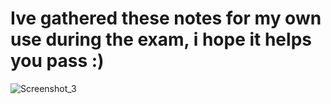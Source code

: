 # Ive gathered these notes for my own use during the exam, i hope it helps you pass :)


![Screenshot_3](https://github.com/secsalem/ejpt-notes/assets/122979557/10c22cc0-3488-4b44-af66-44cd107f2522)



